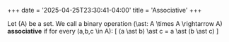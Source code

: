 +++
date = '2025-04-25T23:30:41-04:00'
title = 'Associative'
+++

Let \(A\) be a set. We call a binary operation \(\ast: A \times A
\rightarrow A\) **associative** if for every \(a,b,c \in A\):
\[
    (a \ast b) \ast c = a \ast (b \ast c)
\]
